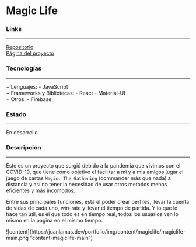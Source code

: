 # Magic Life

### Links

---

[Repositorio](https://github.com/cococov/magiclife)<br/>
[Página del proyecto](https://juanlamas.dev/magiclife/)

### Tecnologías

---

<div class="list-super-index">
+ Lenguajes:
 - JavaScript
</div>

<div class="list-super-index">
+ Frameworks y Bibliotecas:
 - React
 - Material-UI
</div>

<div class="list-super-index">
+ Otros:
 - Firebase
</div>

### Estado

---

En desarrollo.

### Descripción

---

Este es un proyecto que surgió debido a la pandemia que vivimos con el COVID-19, que tiene como objetivo el facilitar a mi y a mis amigos jugar el juego de cartas `Magic: The Gathering` (commander más que nada) a distancia y así no tener la necesidad de usar otros metodos menos eficientes y más incomodos.

Entre sus principales funciones, está el poder crear perfiles, llevar la cuenta de vidas de cada uno, win-rate y llevar el tiempo de partida. Y lo que lo hace tan útil, es el que todo es en tiempo real, todos los usuarios ven lo mismo en la pagina en el mismo tiempo.

<div class="img-content-div">
![content](https://juanlamas.dev/portfolio/img/content/magiclife/magiclife-main.png "content-magiclife-main")
</div>